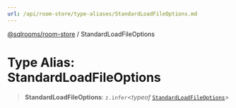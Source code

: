 ```yaml
---
url: /api/room-store/type-aliases/StandardLoadFileOptions.md
---
```

[@sqlrooms/room-store](../index.md) / StandardLoadFileOptions

# Type Alias: StandardLoadFileOptions

> **StandardLoadFileOptions**: `z.infer`<*typeof* [`StandardLoadFileOptions`](../variables/StandardLoadFileOptions.md)>
